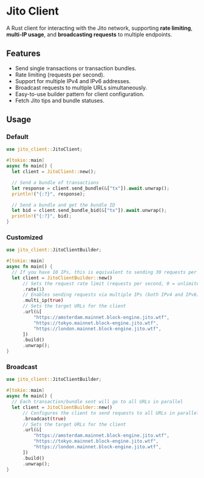 # Jito Client

A Rust client for interacting with the Jito network, supporting **rate limiting**, **multi-IP usage**, and **broadcasting requests** to multiple endpoints.

## Features

- Send single transactions or transaction bundles.
- Rate limiting (requests per second).
- Support for multiple IPv4 and IPv6 addresses.
- Broadcast requests to multiple URLs simultaneously.
- Easy-to-use builder pattern for client configuration.
- Fetch Jito tips and bundle statuses.

## Usage

### Default

```rust
use jito_client::JitoClient;

#[tokio::main]
async fn main() {
  let client = JitoClient::new();

  // Send a bundle of transactions
  let response = client.send_bundle(&["tx"]).await.unwrap();
  println!("{:?}", response);

  // Send a bundle and get the bundle ID
  let bid = client.send_bundle_bid(&["tx"]).await.unwrap();
  println!("{:?}", bid);
}
```

### Customized

```rust
use jito_client::JitoClientBuilder;

#[tokio::main]
async fn main() {
  // If you have 10 IPs, this is equivalent to sending 30 requests per second
  let client = JitoClientBuilder::new()
      // Sets the request rate limit (requests per second, 0 = unlimited)
      .rate(1)
      // Enables sending requests via multiple IPs (both IPv4 and IPv6)
      .multi_ip(true)
      // Sets the target URLs for the client
      .url(&[
          "https://amsterdam.mainnet.block-engine.jito.wtf",
          "https://tokyo.mainnet.block-engine.jito.wtf",
          "https://london.mainnet.block-engine.jito.wtf",
      ])
      .build()
      .unwrap();
}
```

### Broadcast

```rust
use jito_client::JitoClientBuilder;

#[tokio::main]
async fn main() {
  // Each transaction/bundle sent will go to all URLs in parallel
  let client = JitoClientBuilder::new()
      // Configures the client to send requests to all URLs in parallel
      .broadcast(true)
      // Sets the target URLs for the client
      .url(&[
          "https://amsterdam.mainnet.block-engine.jito.wtf",
          "https://tokyo.mainnet.block-engine.jito.wtf",
          "https://london.mainnet.block-engine.jito.wtf",
      ])
      .build()
      .unwrap();
}
```